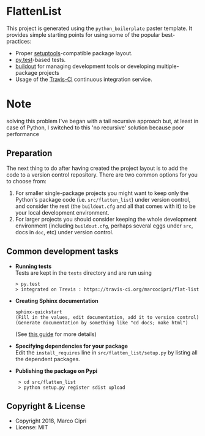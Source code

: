 FlattenList
==========================

This project is generated using the `python_boilerplate` paster template. It provides simple starting points for using some of the popular best-practices:

  * Proper [setuptools](https://pypi.python.org/pypi/setuptools)-compatible package layout.
  * [py.test](http://pytest.org/)-based tests.
  * [buildout](http://www.buildout.org/) for managing development tools or developing multiple-package projects
  * Usage of the [Travis-CI](https://travis-ci.org/) continuous integration service.


Note
==========================
solving this problem I've began with a tail recursive approach but, at least in case of Python,
I switched to this 'no recursive' solution because poor performance

Preparation
-----------

The next thing to do after having created the project layout is to add the code to a version control repository. There are two common options for you to choose from:

  1. For smaller single-package projects you might want to keep only the Python's package code (i.e. `src/flatten_list`) under version control, and consider the rest (the `buildout.cfg` and all that comes with it) to be your local development environment.
  2. For larger projects you should consider keeping the whole development environment (including `buildout.cfg`, perhaps several eggs under `src`, docs in `doc`, etc) under version control.



Common development tasks
------------------------

       
  * **Running tests**  
    Tests are kept in the `tests` directory and are run using

        > py.test
        > integrated on Trevis : https://travis-ci.org/marcocipri/flat-list
    
  * **Creating Sphinx documentation**
  
        sphinx-quickstart
        (Fill in the values, edit documentation, add it to version control)
        (Generate documentation by something like "cd docs; make html")
        
    (See [this guide](http://sphinx-doc.org/tutorial.html) for more details)
    
  * **Specifying dependencies for your package**  
    Edit the `install_requires` line in `src/flatten_list/setup.py` by listing all the dependent packages.
    
  * **Publishing the package on Pypi**
  
         > cd src/flatten_list
         > python setup.py register sdist upload


Copyright & License
-------------------

  * Copyright 2018, Marco Cipri
  * License: MIT

